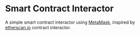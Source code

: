 # Smart Contract Interactor

A simple smart contract interactor using [MetaMask](https://metamask.io/), inspired by [etherscan.io](https://etherscan.io) contract interactor.
